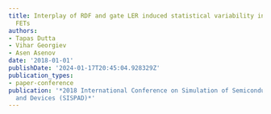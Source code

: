 ```yaml
---
title: Interplay of RDF and gate LER induced statistical variability in negative capacitance
  FETs
authors:
- Tapas Dutta
- Vihar Georgiev
- Asen Asenov
date: '2018-01-01'
publishDate: '2024-01-17T20:45:04.928329Z'
publication_types:
- paper-conference
publication: '*2018 International Conference on Simulation of Semiconductor Processes
  and Devices (SISPAD)*'
---
```

